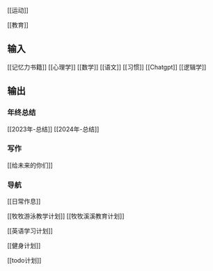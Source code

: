 [[运动]]
 
 [[教育]]
## 输入

[[记忆力书籍]]
[[心理学]]
[[数学]]
[[语文]]
[[习惯]]
[[Chatgpt]]
[[逻辑学]]

## 输出
### 年终总结
[[2023年-总结]]
[[2024年-总结]]
### 写作
[[给未来的你们]]

### 导航
[[日常作息]]

[[牧牧游泳教学计划]]
[[牧牧溪溪教育计划]]

[[英语学习计划]]

[[健身计划]]


[[todo计划]]